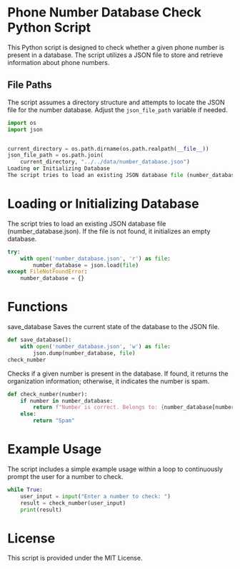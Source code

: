 # Phone Number Database Check Python Script

This Python script is designed to check whether a given phone number is present in a database. The script utilizes a JSON file to store and retrieve information about phone numbers.

## File Paths

The script assumes a directory structure and attempts to locate the JSON file for the number database. Adjust the `json_file_path` variable if needed.

```python
import os
import json


current_directory = os.path.dirname(os.path.realpath(__file__))
json_file_path = os.path.join(
    current_directory, "../../data/number_database.json")
Loading or Initializing Database
The script tries to load an existing JSON database file (number_database.json). If the file is not found, it initializes an empty database.
```
# Loading or Initializing Database
The script tries to load an existing JSON database file (number_database.json). If the file is not found, it initializes an empty database.
```python
try:
    with open('number_database.json', 'r') as file:
        number_database = json.load(file)
except FileNotFoundError:
    number_database = {}
```
# Functions
save_database
Saves the current state of the database to the JSON file.

```python
def save_database():
    with open('number_database.json', 'w') as file:
        json.dump(number_database, file)
check_number
```
Checks if a given number is present in the database. If found, it returns the organization information; otherwise, it indicates the number is spam.

```python
def check_number(number):
    if number in number_database:
        return f"Number is correct. Belongs to: {number_database[number]['org']}"
    else:
        return "Spam"
```
# Example Usage

The script includes a simple example usage within a loop to continuously prompt the user for a number to check.

```python
while True:
    user_input = input("Enter a number to check: ")
    result = check_number(user_input)
    print(result)
```
# License
This script is provided under the MIT License.
